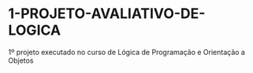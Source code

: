 # 1-PROJETO-AVALIATIVO-DE-LOGICA
1º projeto executado no curso de Lógica de Programação e Orientação a Objetos
